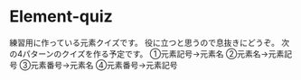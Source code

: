 # Element-quiz
練習用に作っている元素クイズです。
役に立つと思うので息抜きにどうぞ。
次の4パターンのクイズを作る予定です。
①元素記号→元素名
②元素名→元素記号
③元素番号→元素名
④元素番号→元素記号
